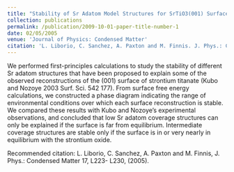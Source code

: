 ```yaml
---
title: "Stability of Sr Adatom Model Structures for SrTiO3(001) Surface Reconstructions"
collection: publications
permalink: /publication/2009-10-01-paper-title-number-1
date: 02/05/2005
venue: 'Journal of Physics: Condensed Matter'
citation: 'L. Liborio, C. Sanchez, A. Paxton and M. Finnis. J. Phys.: Condensed Matter. 17, L223- L230, (2005).'
---
```

We performed first-principles calculations to study the stability
of different Sr adatom structures that have been proposed to explain some of
the observed reconstructions of the (001) surface of strontium titanate (Kubo
and Nozoye 2003 Surf. Sci. 542 177). From surface free energy calculations, we
constructed a phase diagram indicating the range of environmental conditions over which
each surface reconstruction is stable. We compared these results with Kubo and
Nozoye’s experimental observations, and concluded that low Sr adatom
coverage structures can only be explained if the surface is far from equilibrium.
Intermediate coverage structures are stable only if the surface is in or very nearly
in equilibrium with the strontium oxide.

Recommended citation: L. Liborio, C. Sanchez, A. Paxton and M. Finnis, J. Phys.: Condensed Matter 17, L223- L230, (2005).
